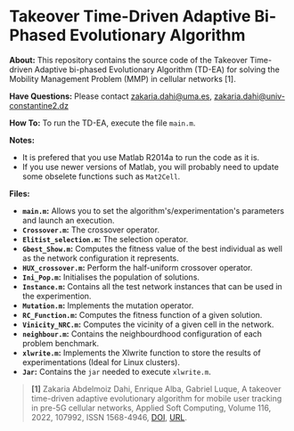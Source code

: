 # Takeover Time-Driven Adaptive Bi-Phased Evolutionary Algorithm 
**About:** This repository contains the source code of the Takeover Time-driven Adaptive bi-phased Evolutionary Algorithm (TD-EA) for solving the Mobility Management Problem (MMP) in cellular networks [1]. 

**Have Questions:** Please contact zakaria.dahi@uma.es, zakaria.dahi@univ-constantine2.dz

**How To:** To run the TD-EA, execute the file ```main.m```.

**Notes:**
- It is prefered that you use Matlab R2014a to run the code as it is. 
- If you use newer versions of Matlab, you will probably need to update some obselete functions such as ```Mat2Cell```.

**Files:**
- **```main.m```:** Allows you to set the algorithm's/experimentation's parameters and launch an execution.
- **```Crossover.m```:** The crossover operator.
- **```Elitist_selection.m```:** The selection operator.
- **```Gbest_Show.m```:** Computes the fitness value of the best individual as well as the network configuration it represents.
- **```HUX_crossover.m```:** Perform the half-uniform crossover operator.
- **```Ini_Pop.m```:** Initialises the population of solutions.
- **```Instance.m```:** Contains all the test network instances that can be used in the experimention.
- **```Mutation.m```:** Implements the mutation operator.
- **```RC_Function.m```:** Computes the fitness function of a given solution.
- **```Vinicity_NRC.m```:** Computes the vicinity of a given cell in the network.
- **```neighbour.m```:** Contains the neighbourdhood configuration of each problem benchmark.
- **```xlwrite.m```:** Implements the Xlwrite function to store the results of experimentations (Ideal for Linux clusters).
- **```Jar```:** Contains the ```jar``` needed to execute ```xlwrite.m```.

> **[1]** Zakaria Abdelmoiz Dahi, Enrique Alba, Gabriel Luque, A takeover time-driven adaptive evolutionary algorithm for mobile user tracking in pre-5G cellular networks, Applied Soft Computing, Volume 116, 2022, 107992, ISSN 1568-4946, [DOI](https://doi.org/10.1016/j.asoc.2021.107992), [URL](https://www.sciencedirect.com/science/article/pii/S1568494621009145).
